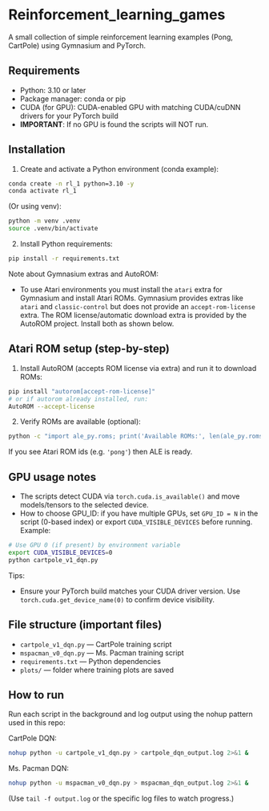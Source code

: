 # Reinforcement_learning_games

A small collection of simple reinforcement learning examples (Pong, CartPole) using Gymnasium and PyTorch.

## Requirements

- Python: 3.10 or later
- Package manager: conda or pip
- CUDA (for GPU): CUDA-enabled GPU with matching CUDA/cuDNN drivers for your PyTorch build
- **IMPORTANT**: If no GPU is found the scripts will NOT run.


## Installation

1. Create and activate a Python environment (conda example):

```bash
conda create -n rl_1 python=3.10 -y
conda activate rl_1
```

(Or using venv):

```bash
python -m venv .venv
source .venv/bin/activate
```

2. Install Python requirements:

```bash
pip install -r requirements.txt
```

Note about Gymnasium extras and AutoROM:
- To use Atari environments you must install the `atari` extra for Gymnasium and install Atari ROMs. Gymnasium provides extras like `atari` and `classic-control` but does not provide an `accept-rom-license` extra. The ROM license/automatic download extra is provided by the AutoROM project. Install both as shown below.

## Atari ROM setup (step-by-step)

1. Install AutoROM (accepts ROM license via extra) and run it to download ROMs:

```bash
pip install "autorom[accept-rom-license]"
# or if autorom already installed, run:
AutoROM --accept-license
```

2. Verify ROMs are available (optional):

```bash
python -c "import ale_py.roms; print('Available ROMs:', len(ale_py.roms.get_all_rom_ids()))"
```

If you see Atari ROM ids (e.g. `'pong'`) then ALE is ready.

## GPU usage notes

- The scripts detect CUDA via `torch.cuda.is_available()` and move models/tensors to the selected device.
- How to choose GPU_ID: if you have multiple GPUs, set `GPU_ID = N` in the script (0-based index) or export `CUDA_VISIBLE_DEVICES` before running. Example:

```bash
# Use GPU 0 (if present) by environment variable
export CUDA_VISIBLE_DEVICES=0
python cartpole_v1_dqn.py
```

Tips:
- Ensure your PyTorch build matches your CUDA driver version. Use `torch.cuda.get_device_name(0)` to confirm device visibility.

## File structure (important files)

- `cartpole_v1_dqn.py` — CartPole training script
- `mspacman_v0_dqn.py` — Ms. Pacman training script
- `requirements.txt` — Python dependencies
- `plots/` — folder where training plots are saved

## How to run

Run each script in the background and log output using the nohup pattern used in this repo:

CartPole DQN:

```bash
nohup python -u cartpole_v1_dqn.py > cartpole_dqn_output.log 2>&1 &
```

Ms. Pacman DQN:

```bash
nohup python -u mspacman_v0_dqn.py > mspacman_dqn_output.log 2>&1 &
```

(Use `tail -f output.log` or the specific log files to watch progress.)